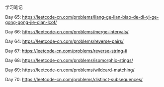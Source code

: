 学习笔记


Day 65:
https://leetcode-cn.com/problems/liang-ge-lian-biao-de-di-yi-ge-gong-gong-jie-dian-lcof/

Day 66:
https://leetcode-cn.com/problems/merge-intervals/

Day 64:
https://leetcode-cn.com/problems/reverse-pairs/

Day 67:
https://leetcode-cn.com/problems/reverse-string-ii


Day 68:
https://leetcode-cn.com/problems/isomorphic-stings/

Day 69:
https://leetcode-cn.com/problems/wildcard-matching/

Day 70:
https://leetcode-cn.com/problems/distinct-subsequences/
